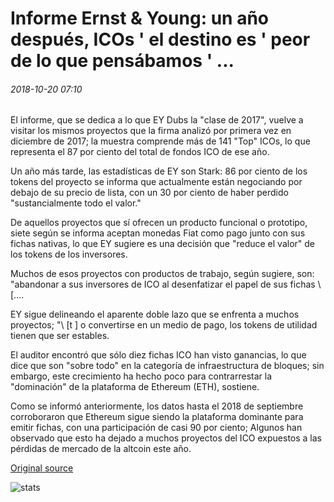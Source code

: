 # Informe Ernst & Young: un año después, ICOs ' el destino es ' peor de lo que pensábamos ' ...

###### 2018-10-20 07:10

El informe, que se dedica a lo que EY Dubs la "clase de 2017", vuelve a visitar los mismos proyectos que la firma analizó por primera vez en diciembre de 2017; la muestra comprende más de 141 "Top" ICOs, lo que representa el 87 por ciento del total de fondos ICO de ese año.

Un año más tarde, las estadísticas de EY son Stark: 86 por ciento de los tokens del proyecto se informa que actualmente están negociando por debajo de su precio de lista, con un 30 por ciento de haber perdido "sustancialmente todo el valor."

De aquellos proyectos que sí ofrecen un producto funcional o prototipo, siete según se informa aceptan monedas Fiat como pago junto con sus fichas nativas, lo que EY sugiere es una decisión que "reduce el valor" de los tokens de los inversores.

Muchos de esos proyectos con productos de trabajo, según sugiere, son: "abandonar a sus inversores de ICO al desenfatizar el papel de sus fichas \ [....

EY sigue delineando el aparente doble lazo que se enfrenta a muchos proyectos; "\ [t \] o convertirse en un medio de pago, los tokens de utilidad tienen que ser estables.

El auditor encontró que sólo diez fichas ICO han visto ganancias, lo que dice que son "sobre todo" en la categoría de infraestructura de bloques; sin embargo, este crecimiento ha hecho poco para contrarrestar la "dominación" de la plataforma de Ethereum (ETH), sostiene.

Como se informó anteriormente, los datos hasta el 2018 de septiembre corroboraron que Ethereum sigue siendo la plataforma dominante para emitir fichas, con una participación de casi 90 por ciento; Algunos han observado que esto ha dejado a muchos proyectos del ICO expuestos a las pérdidas de mercado de la altcoin este año.

[Original source](https://cointelegraph.com/news/ernst-young-report-one-year-on-icos-fate-is-worse-than-we-thought)

![stats](https://c.statcounter.com/11760860/0/a89fa40b/1/ "stats")